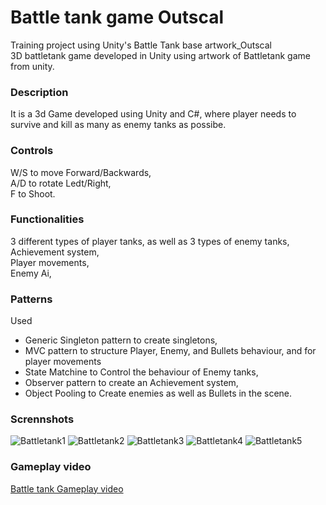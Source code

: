 # Battle tank game Outscal
Training project using Unity's Battle Tank base artwork_Outscal <br>
3D battletank game developed in Unity using artwork of Battletank game from unity.

### Description
It is a 3d Game developed using Unity and C#, where player needs to survive and kill as many as enemy tanks as possibe.

### Controls
W/S to move Forward/Backwards, <br>
A/D to rotate Ledt/Right, <br>
F to Shoot.

### Functionalities
3 different types of player tanks, as well as 3 types of enemy tanks,
Achievement system, <br>
Player movements, <br>
Enemy Ai,

### Patterns
Used
- Generic Singleton pattern to create singletons, <br>
- MVC pattern to structure Player, Enemy, and Bullets behaviour, and for player movements
- State Matchine to Control the behaviour of Enemy tanks,
- Observer pattern to create an Achievement system,
- Object Pooling to Create enemies as well as Bullets in the scene.

### Scrennshots
![Battletank1](https://github.com/SiddharthVarde22/battle-tank-game_Outscal/assets/118422811/37688661-9e97-41b8-ad88-bae849b9f675)
![Battletank2](https://github.com/SiddharthVarde22/battle-tank-game_Outscal/assets/118422811/e013a61a-ef1a-4977-a259-de993a8a690a)
![Battletank3](https://github.com/SiddharthVarde22/battle-tank-game_Outscal/assets/118422811/26c58532-aa26-47dd-8c1b-bd834a4d99b0)
![Battletank4](https://github.com/SiddharthVarde22/battle-tank-game_Outscal/assets/118422811/a7ec12ee-20fd-4778-953b-a56ef7e702bf)
![Battletank5](https://github.com/SiddharthVarde22/battle-tank-game_Outscal/assets/118422811/aaeb0864-0ee7-4616-92df-580885cefd57)


### Gameplay video
[Battle tank Gameplay video](https://youtu.be/kxpliUhFolI)
